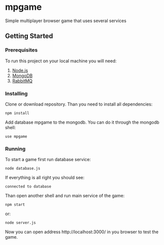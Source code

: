 # mpgame
Simple multiplayer browser game that uses several services
## Getting Started
### Prerequisites
To run this project on your local machine you will need:
1. [Node.js](https://nodejs.org/en/)
2. [MongoDB](https://www.mongodb.com/download-center/community)
3. [RabbitMQ](https://www.rabbitmq.com/download.html)
### Installing
Clone or download repository. Than you need to install all dependencies:
```
npm install
```

Add database mpgame to the mongodb. You can do it through the mongodb shell:
```
use mpgame
```
### Running
To start a game first run database service:
```
node database.js
```
If everything is all right you should see:
```
connected to database
```
Than open another shell and run main service of the game:
```
npm start
```
or:
```
node server.js
```
Now you can open address http://localhost:3000/ in you browser to test the game.
